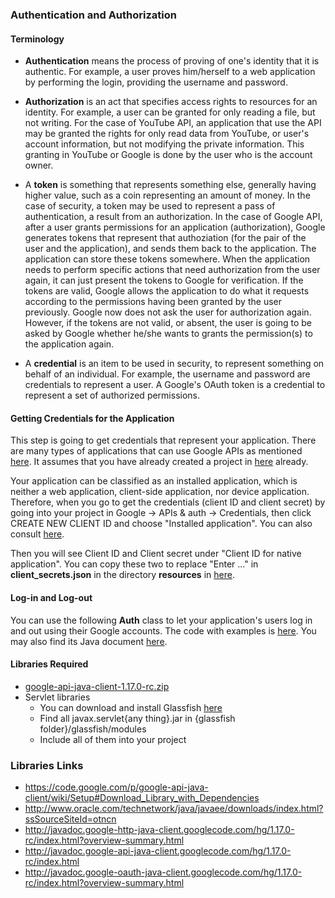 ### Authentication and Authorization

#### Terminology
* **Authentication** means the process of proving of one's identity that it is authentic. For example, a user proves him/herself to a web application by performing the login, providing the username and password.

* **Authorization** is an act that specifies access rights to resources for an identity. For example, a user can be granted for only reading a file, but not writing. For the case of YouTube API, an application that use the API may be granted the rights for only read data from YouTube, or user's account information, but not modifying the private information. This granting in YouTube or Google is done by the user who is the account owner.

* A **token** is something that represents something else, generally having higher value, such as a coin representing an amount of money. In the case of security, a token may be used to represent a pass of authentication, a result from an authorization. In the case of Google API, after a user grants permissions for an application (authorization), Google generates tokens that represent that authoziation (for the pair of the user and the application), and sends them back to the application. The application can store these tokens somewhere. When the application needs to perform specific actions that need authorization from the user again, it can just present the tokens to Google for verification. If the tokens are valid, Google allows the application to do what it requests according to the permissions having been granted by the user previously. Google now does not ask the user for authorization again. However, if the tokens are not valid, or absent, the user is going to be asked by Google whether he/she wants to grants the permission(s) to the application again.

* A **credential** is an item to be used in security, to represent something on behalf of an individual. For example, the username and password are credentials to represent a user. A Google's OAuth token is a credential to represent a set of authorized permissions.

#### Getting Credentials for the Application
This step is going to get credentials that represent your application. There are many types of applications that can use Google APIs as mentioned [here](https://developers.google.com/accounts/docs/OAuth2). It assumes that you have already created a project in [here](https://console.developers.google.com/project) already.

Your application can be classified as an installed application, which is neither a web application, client-side application, nor device application. Therefore, when you go to get the credentials (client ID and client secret) by going into your project in Google -&gt; APIs &amp; auth -&gt; Credentials, then click CREATE NEW CLIENT ID and choose "Installed application". You can also consult [here](https://developers.google.com/console/help/).

Then you will see Client ID and Client secret under "Client ID for native application". You can copy these two to replace "Enter ..." in __client_secrets.json__ in the directory __resources__ in [here](../code/youtube).

#### Log-in and Log-out
You can use the following __Auth__ class to let your application's users log in and out using their Google accounts. The code with examples is [here](../code/youtube). You may also find its Java document [here](../doc/Auth.html).

#### Libraries Required
* [google-api-java-client-1.17.0-rc.zip](https://code.google.com/p/google-api-java-client/wiki/Setup#Download_Library_with_Dependencies)
* Servlet libraries
	* You can download and install Glassfish [here](http://www.oracle.com/technetwork/java/javaee/downloads/index.html?ssSourceSiteId=otncn)
	* Find all javax.servlet{any thing}.jar in {glassfish folder}/glassfish/modules
	* Include all of them into your project

### Libraries Links
* https://code.google.com/p/google-api-java-client/wiki/Setup#Download_Library_with_Dependencies
* http://www.oracle.com/technetwork/java/javaee/downloads/index.html?ssSourceSiteId=otncn
* http://javadoc.google-http-java-client.googlecode.com/hg/1.17.0-rc/index.html?overview-summary.html
* http://javadoc.google-api-java-client.googlecode.com/hg/1.17.0-rc/index.html
* http://javadoc.google-oauth-java-client.googlecode.com/hg/1.17.0-rc/index.html?overview-summary.html

